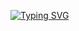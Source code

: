 [![Typing SVG](https://readme-typing-svg.herokuapp.com?font=Micro+5&size=50&pause=1000&color=3B60E4&center=true&vCenter=true&random=true&width=435&height=60&lines=I'M+JON+GONCALVES)](https://git.io/typing-svg)
<!--
**zjonkg/zjonkg** is a ✨ _special_ ✨ repository because its `README.md` (this file) appears on your GitHub profile.

Here are some ideas to get you started:

- 🔭 I’m currently working on ...
- 🌱 I’m currently learning ...
- 👯 I’m looking to collaborate on ...
- 🤔 I’m looking for help with ...
- 💬 Ask me about ...
- 📫 How to reach me: ...
- 😄 Pronouns: ...
- ⚡ Fun fact: ...
-->
